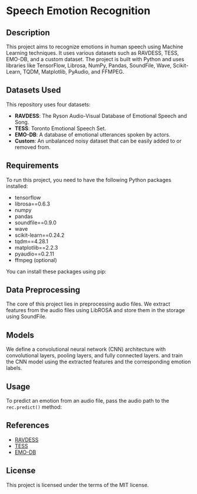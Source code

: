 # Speech Emotion Recognition

## Description

This project aims to recognize emotions in human speech using Machine Learning techniques. It uses various datasets such as RAVDESS, TESS, EMO-DB, and a custom dataset. The project is built with Python and uses libraries like TensorFlow, Librosa, NumPy, Pandas, SoundFile, Wave, Scikit-Learn, TQDM, Matplotlib, PyAudio, and FFMPEG.

## Datasets Used

This repository uses four datasets:

* **RAVDESS**: The Ryson Audio-Visual Database of Emotional Speech and Song.
* **TESS**: Toronto Emotional Speech Set.
* **EMO-DB**: A database of emotional utterances spoken by actors.
* **Custom**: An unbalanced noisy dataset that can be easily added to or removed from.

## Requirements

To run this project, you need to have the following Python packages installed:

* tensorflow
* librosa==0.6.3
* numpy
* pandas
* soundfile==0.9.0
* wave
* scikit-learn==0.24.2
* tqdm==4.28.1
* matplotlib==2.2.3
* pyaudio==0.2.11
* ffmpeg (optional)

You can install these packages using pip:


## Data Preprocessing

The core of this project lies in preprocessing audio files. We extract features from the audio files using LibROSA and store them in the storage using SoundFile.

## Models

We define a convolutional neural network (CNN) architecture with convolutional layers, pooling layers, and fully connected layers.
and train the CNN model using the extracted features and the corresponding emotion labels.

## Usage

To predict an emotion from an audio file, pass the audio path to the `rec.predict()` method:

## References

* [RAVDESS](http://www.emotionlab.com/dataset/ravdess/)
* [TESS](https://tspace.library.utoronto.ca/handle/1807/24487)
* [EMO-DB](https://emodb.bilderbar.info/home)

## License

This project is licensed under the terms of the MIT license.

